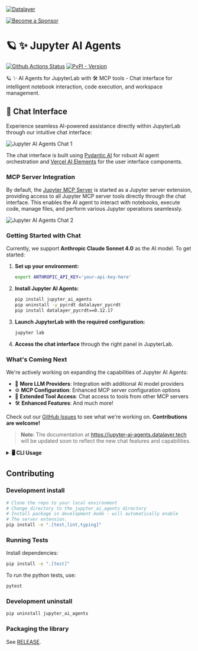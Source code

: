 <!--
  ~ Copyright (c) 2024-2025 Datalayer, Inc.
  ~
  ~ BSD 3-Clause License
-->

[![Datalayer](https://assets.datalayer.tech/datalayer-25.svg)](https://datalayer.io)

[![Become a Sponsor](https://img.shields.io/static/v1?label=Become%20a%20Sponsor&message=%E2%9D%A4&logo=GitHub&style=flat&color=1ABC9C)](https://github.com/sponsors/datalayer)

# 🪐 ✨ Jupyter AI Agents

[![Github Actions Status](https://github.com/datalayer/jupyter-ai-agents/workflows/Build/badge.svg)](https://github.com/datalayer/jupyter-ai-agents/actions/workflows/build.yml)
[![PyPI - Version](https://img.shields.io/pypi/v/jupyter-ai-agents)](https://pypi.org/project/jupyter-ai-agents)

🪐 ✨ AI Agents for JupyterLab with 🛠️ MCP tools - Chat interface for intelligent notebook interaction, code execution, and workspace management.

## 💬 Chat Interface

Experience seamless AI-powered assistance directly within JupyterLab through our intuitive chat interface:

![Jupyter AI Agents Chat 1](https://assets.datalayer.tech/jupyter-ai-agents/jupyter-ai-agents-chat-1.png)

The chat interface is built using [Pydantic AI](https://github.com/pydantic/pydantic-ai) for robust AI agent orchestration and [Vercel AI Elements](https://github.com/vercel/ai-elements) for the user interface components.

### MCP Server Integration

By default, the [Jupyter MCP Server](https://github.com/datalayer/jupyter-mcp-server) is started as a Jupyter server extension, providing access to all Jupyter MCP server tools directly through the chat interface. This enables the AI agent to interact with notebooks, execute code, manage files, and perform various Jupyter operations seamlessly.

![Jupyter AI Agents Chat 2](https://assets.datalayer.tech/jupyter-ai-agents/jupyter-ai-agents-chat-2.png)

### Getting Started with Chat

Currently, we support **Anthropic Claude Sonnet 4.0** as the AI model. To get started:

1. **Set up your environment:**
   ```bash
   export ANTHROPIC_API_KEY='your-api-key-here'
   ```

2. **Install Jupyter AI Agents:**
   ```bash
   pip install jupyter_ai_agents
   pip uninstall -y pycrdt datalayer_pycrdt
   pip install datalayer_pycrdt==0.12.17
   ```

3. **Launch JupyterLab with the required configuration:**
   ```bash
   jupyter lab
   ```

4. **Access the chat interface** through the right panel in JupyterLab.

### What's Coming Next

We're actively working on expanding the capabilities of Jupyter AI Agents:

- 🚀 **More LLM Providers**: Integration with additional AI model providers
- ⚙️ **MCP Configuration**: Enhanced MCP server configuration options
- 🔧 **Extended Tool Access**: Chat access to tools from other MCP servers
- 🛠️ **Enhanced Features**: And much more!

Check out our [GitHub Issues](https://github.com/datalayer/jupyter-ai-agents/issues) to see what we're working on. **Contributions are welcome!**

> **Note**: The documentation at https://jupyter-ai-agents.datalayer.tech will be updated soon to reflect the new chat features and capabilities.


<details>
<summary><strong>🖥️ CLI Usage</strong></summary>

## CLI Usage

You can also use Jupyter AI Agents through the command line interface for automated notebook operations.

![Jupyter AI Agents CLI](https://assets.datalayer.tech/jupyter-ai-agent/ai-agent-prompt-demo-terminal.gif)

### Basic Installation

To install Jupyter AI Agents, run the following command:

```bash
pip install jupyter_ai_agents
pip uninstall -y pycrdt datalayer_pycrdt
pip install datalayer_pycrdt==0.12.17
```

Or clone this repository and install it from source:

```bash
git clone https://github.com/datalayer/jupyter-ai-agents
cd jupyter-ai-agents
pip install -e .
```

### JupyterLab Setup

The Jupyter AI Agents can directly interact with JupyterLab. The modifications made by the Jupyter AI Agents can be seen in real-time thanks to [Jupyter Real Time Collaboration](https://jupyterlab.readthedocs.io/en/stable/user/rtc.html). Make sure you have JupyterLab installed with the Collaboration extension:

```bash
pip install jupyterlab==4.4.1 jupyter-collaboration==4.0.2
```

We ask you to take additional actions to overcome limitations and bugs of the pycrdt library. Ensure you create a new shell after running the following commands:

```bash
pip uninstall -y pycrdt datalayer_pycrdt
pip install datalayer_pycrdt==0.12.17
```
### Examples

Jupyter AI Agents provides CLI commands to help your JupyterLab session using **Pydantic AI agents** with **Model Context Protocol (MCP)** for tool integration.

Start JupyterLab, setting a `port` and a `token` to be reused by the agent, and create a notebook `notebook.ipynb`.

```bash
# make jupyterlab
jupyter lab --port 8888 --IdentityProvider.token MY_TOKEN
```

Jupyter AI Agents supports multiple AI model providers (more information can be found on [this documentation page](https://jupyter-ai-agents.datalayer.tech/docs/models)).

### API Keys Configuration

Set the appropriate API key for your chosen provider:

**OpenAI:**
```bash
export OPENAI_API_KEY='your-api-key-here'
```

**Anthropic:**
```bash
export ANTHROPIC_API_KEY='your-api-key-here'
```

**Azure OpenAI:**
```bash
export AZURE_OPENAI_API_KEY='your-api-key-here'
export AZURE_OPENAI_ENDPOINT='https://your-resource.openai.azure.com'
export AZURE_OPENAI_API_VERSION='2024-08-01-preview'  # optional
```

**Important for Azure OpenAI:** 
- The `AZURE_OPENAI_ENDPOINT` should be just the base URL (e.g., `https://your-resource.openai.azure.com`)
- Do NOT include `/openai/deployments/...` or query parameters in the endpoint
- The deployment name is specified via the `--model-name` parameter
- See `.env.azure.example` for a complete configuration template

**Other providers:**
```bash
export GOOGLE_API_KEY='your-api-key-here'        # For Google/Gemini
export COHERE_API_KEY='your-api-key-here'        # For Cohere
export GROQ_API_KEY='your-api-key-here'          # For Groq
export MISTRAL_API_KEY='your-api-key-here'       # For Mistral
# AWS credentials for Bedrock
export AWS_ACCESS_KEY_ID='your-key'
export AWS_SECRET_ACCESS_KEY='your-secret'
export AWS_REGION='us-east-1'
```

### Model Specification

You can specify the model in two ways:

1. **Using `--model` with full string** (recommended):
   ```bash
   --model "openai:gpt-4o"
   --model "anthropic:claude-sonnet-4-0"
   --model "azure-openai:deployment-name"
   ```

2. **Using `--model-provider` and `--model-name`**:
   ```bash
   --model-provider openai --model-name gpt-4o
   --model-provider anthropic --model-name claude-sonnet-4-0
   ```

Supported providers: `openai`, `anthropic`, `azure-openai`, `github-copilot`, `google`, `bedrock`, `groq`, `mistral`, `cohere`

### Prompt Agent

Create and execute code based on user instructions:

```bash
# Using full model string (recommended)
jupyter-ai-agents prompt \
  --url http://localhost:8888 \
  --token MY_TOKEN \
  --model "anthropic:claude-sonnet-4-0" \
  --path notebook.ipynb \
  --input "Create a matplotlib example"

# Using provider and model name
jupyter-ai-agents prompt \
  --url http://localhost:8888 \
  --token MY_TOKEN \
  --model-provider anthropic \
  --model-name claude-sonnet-4-0 \
  --path notebook.ipynb \
  --input "Create a pandas dataframe with sample data and plot it"
```

![Jupyter AI Agents - Prompt](https://assets.datalayer.tech/jupyter-ai-agent/ai-agent-prompt-demo-terminal.gif)

### Explain Error Agent

Analyze and fix notebook errors:

```bash
jupyter-ai-agents explain-error \
  --url http://localhost:8888 \
  --token MY_TOKEN \
  --model "anthropic:claude-sonnet-4-0" \
  --path notebook.ipynb \
  --current-cell-index 5
```

![Jupyter AI Agents - Explain Error](https://assets.datalayer.tech/jupyter-ai-agent/ai-agent-explainerror-demo-terminal.gif)

=======
>>>>>>> e8fdf4c (azure)
### Interactive Mode

Start an interactive chat session with the AI agent:

```bash
jupyter-ai-agents interactive \
  --url http://localhost:8888 \
  --token MY_TOKEN \
  --model "anthropic:claude-sonnet-4-0" \
  --path notebook.ipynb
```

The interactive mode uses pydantic-ai's built-in CLI interface, providing features like:
- `/exit`: Exit the session
- `/markdown`: Show last response in markdown format
- `/multiline`: Toggle multiline input mode
- `/cp`: Copy last response to clipboard
>>>>>>> d73a709 (redme: lint)

### REPL Mode (Recommended for Interactive Use)

For a more flexible interactive experience with direct access to all Jupyter MCP tools, use the REPL mode:
=======
### REPL Mode (Interactive)

For an interactive experience with direct access to all Jupyter MCP tools, use the REPL mode:
>>>>>>> fea7651 (repl)

```bash
jupyter-ai-agents repl \
  --url http://localhost:8888 \
  --token MY_TOKEN \
  --model "anthropic:claude-sonnet-4-0"
```

In REPL mode, you can directly ask the AI to:
- List notebooks in directories
- Read and analyze notebook contents
- Execute code in cells
- Insert new cells
- Modify existing cells
- Install Python packages

Example REPL interactions:

```
> List all notebooks in the current directory
> Create a new notebook called analysis.ipynb
> In analysis.ipynb, create a cell that imports pandas and loads data.csv
> Execute the cell and show me the first 5 rows
> Add a matplotlib plot showing the distribution of the 'age' column
```

The REPL provides special commands:
- `/exit`: Exit the session
- `/markdown`: Show last response in markdown format
- `/multiline`: Toggle multiline input mode (use Ctrl+D to submit)
- `/cp`: Copy last response to clipboard

You can also use a custom system prompt:

```bash
jupyter-ai-agents repl \
  --url http://localhost:8888 \
  --token MY_TOKEN \
  --model "anthropic:claude-sonnet-4-0" \
  --system-prompt "You are a data science expert specializing in pandas and matplotlib."
```

### Prompt Agent

Create and execute code based on user instructions:

```bash
# Using full model string (recommended)
jupyter-ai-agents prompt \
  --url http://localhost:8888 \
  --token MY_TOKEN \
  --model "anthropic:claude-sonnet-4-0" \
  --path notebook.ipynb \
  --input "Create a matplotlib example"

# Using provider and model name
jupyter-ai-agents prompt \
  --url http://localhost:8888 \
  --token MY_TOKEN \
  --model-provider anthropic \
  --model-name claude-sonnet-4-0 \
  --path notebook.ipynb \
  --input "Create a pandas dataframe with sample data and plot it"
```

### Explain Error Agent

Analyze and fix notebook errors:

```bash
jupyter-ai-agents explain-error \
  --url http://localhost:8888 \
  --token MY_TOKEN \
  --model "anthropic:claude-sonnet-4-0" \
  --path notebook.ipynb \
  --current-cell-index 5
```

## Uninstall

### About the Technology

Jupyter AI Agents empowers **AI** models to **interact** with and **modify Jupyter Notebooks**. The agent is equipped with tools such as adding code cells, inserting markdown cells, executing code, enabling it to modify the notebook comprehensively based on user instructions or by reacting to the Jupyter notebook events.

This Agent is **innovative** as it is designed to **operate on the entire Notebook**, not just at the cell level, enabling more comprehensive and seamless modifications.

The Agent can also run separately from the Jupyter server as the communication is achieved through RTC via the [Jupyter NbModel Client](https://github.com/datalayer/jupyter-nbmodel-client) and the [Jupyter Kernel Client](https://github.com/datalayer/jupyter-kernel-client).

```
Jupyter AI Agents <---> JupyterLab
       |
       | RTC (Real Time Collaboration)
       |
Jupyter Clients
```
</details>

## Contributing

### Development install

```bash
# Clone the repo to your local environment
# Change directory to the jupyter_ai_agents directory
# Install package in development mode - will automatically enable
# The server extension.
pip install -e ".[test,lint,typing]"
```

### Running Tests

Install dependencies:

```bash
pip install -e ".[test]"
```

To run the python tests, use:

```bash
pytest
```

### Development uninstall

```bash
pip uninstall jupyter_ai_agents
```

### Packaging the library

See [RELEASE](RELEASE.md).
